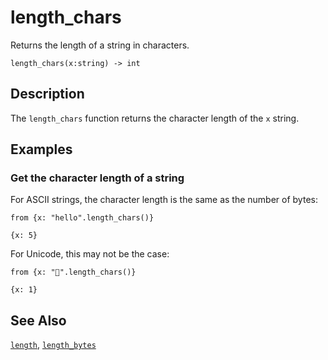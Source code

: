 # length_chars

Returns the length of a string in characters.

```tql
length_chars(x:string) -> int
```

## Description

The `length_chars` function returns the character length of the `x` string.

## Examples

### Get the character length of a string

For ASCII strings, the character length is the same as the number of bytes:

```tql
from {x: "hello".length_chars()}
```

```tql
{x: 5}
```

For Unicode, this may not be the case:

```tql
from {x: "👻".length_chars()}
```

```tql
{x: 1}
```

## See Also

[`length`](length.md), [`length_bytes`](length_bytes.md)
